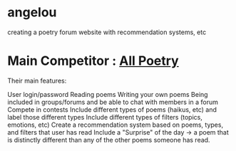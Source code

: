 # angelou
creating a poetry forum website with recommendation systems, etc

# Main Competitor : [All Poetry](https://allpoetry.com/?gclid=Cj0KCQjwgO2XBhCaARIsANrW2X0Lm-uBTEnSJ91lMEHLToyQRDZIj9CXxXsG1iShAGTScx0tV6O3O_0aAs42EALw_wcB)
Their main features:

User login/password
Reading poems
Writing your own poems
Being included in groups/forums and be able to chat with members in a forum
Compete in contests
Include different types of poems (haikus, etc) and label those different types
Include different types of filters (topics, emotions, etc)
Create a recommendation system based on poems, types, and filters that user has read
Include a "Surprise" of the day -> a poem that is distinctly different than any of the other poems someone has read.
